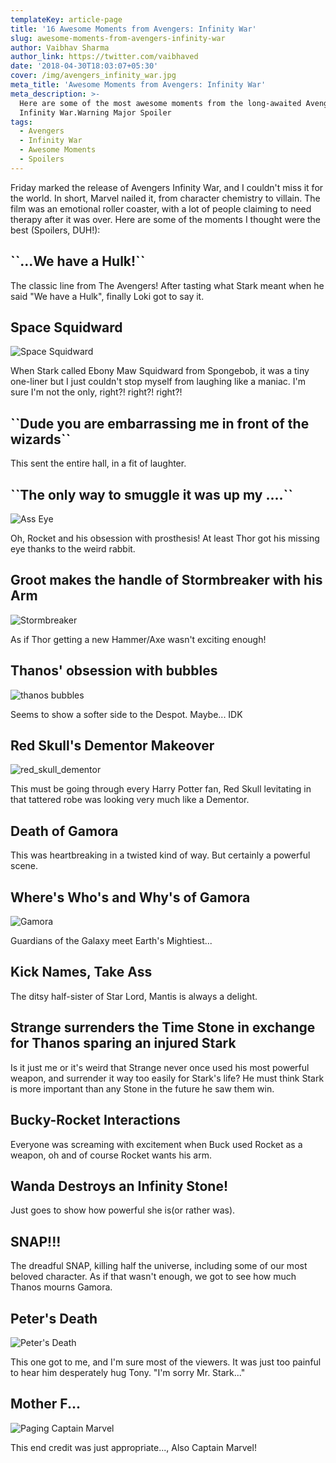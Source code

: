 ```yaml
---
templateKey: article-page
title: '16 Awesome Moments from Avengers: Infinity War'
slug: awesome-moments-from-avengers-infinity-war
author: Vaibhav Sharma
author_link: https://twitter.com/vaibhaved
date: '2018-04-30T18:03:07+05:30'
cover: /img/avengers_infinity_war.jpg
meta_title: 'Awesome Moments from Avengers: Infinity War'
meta_description: >-
  Here are some of the most awesome moments from the long-awaited Avenger's
  Infinity War.Warning Major Spoiler
tags:
  - Avengers
  - Infinity War
  - Awesome Moments
  - Spoilers
---
```

Friday marked the release of Avengers Infinity War, and I couldn't miss it for the world. In short, Marvel nailed it, from character chemistry to villain. The film was an emotional roller coaster, with a lot of people claiming to need therapy after it was over. Here are some of the moments I thought were the best (Spoilers, DUH!):

## \`\`...We have a Hulk!\`\`

The classic line from The Avengers! After tasting what Stark meant when he said "We have a Hulk", finally Loki got to say it.

## Space Squidward

![Space Squidward](/img/squidward.jpg)

When Stark called Ebony Maw Squidward from Spongebob, it was a tiny one-liner but I just couldn't stop myself from laughing like a maniac. I'm sure I'm not the only, right?! right?! right?!

## \`\`Dude you are embarrassing me in front of the wizards\`\`

This sent the entire hall, in a fit of laughter.

## \`\`The only way to smuggle it was up my ....\`\`

![Ass Eye](/img/eye.jpg)

Oh, Rocket and his obsession with prosthesis! At least Thor got his missing eye thanks to the weird rabbit.

## Groot makes the handle of Stormbreaker with his Arm

![Stormbreaker](/img/stormbreaker.jpg.png)

As if Thor getting a new Hammer/Axe wasn't exciting enough!

## Thanos' obsession with bubbles

![thanos bubbles](/img/bubbles.jpg)

Seems to show a softer side to the Despot. Maybe... IDK

## Red Skull's Dementor Makeover

![red_skull_dementor](/img/dementor.jpeg)

This must be going through every Harry Potter fan, Red Skull levitating in that tattered robe was looking very much like a Dementor.

## Death of Gamora

This was heartbreaking in a twisted kind of way. But certainly a powerful scene.

## Where's Who's and Why's of Gamora

![Gamora](/img/gamora.jpg)

Guardians of the Galaxy meet Earth's Mightiest...

## Kick Names, Take Ass

The ditsy half-sister of Star Lord, Mantis is always a delight.

## Strange surrenders the Time Stone in exchange for Thanos sparing an injured Stark

Is it just me or it's weird that Strange never once used his most powerful weapon, and surrender it way too easily for Stark's life? He must think Stark is more important than any Stone in the future he saw them win.

## Bucky-Rocket Interactions

Everyone was screaming with excitement when Buck used Rocket as a weapon, oh and of course Rocket wants his arm.

## Wanda Destroys an Infinity Stone!

Just goes to show how powerful she is(or rather was).

## SNAP!!!

The dreadful SNAP, killing half the universe, including some of our most beloved character. As if that wasn't enough, we got to see how much Thanos mourns Gamora.

## Peter's Death

![Peter's Death](/img/peters_death.jpg)

This one got to me, and I'm sure most of the viewers. It was just too painful to hear him desperately hug Tony. "I'm sorry Mr. Stark..."

## Mother F...

![Paging Captain Marvel](/img/captainmarvel.jpg)

This end credit was just appropriate..., Also Captain Marvel!
